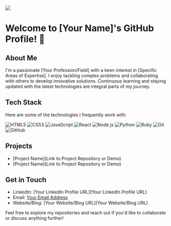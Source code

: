 
<!--horizontal divider(gradiant)-->
<img src="https://user-images.githubusercontent.com/73097560/115834477-dbab4500-a447-11eb-908a-139a6edaec5c.gif">

# Welcome to [Your Name]'s GitHub Profile! 👋

## About Me
I'm a passionate [Your Profession/Field] with a keen interest in [Specific Areas of Expertise]. I enjoy tackling complex problems and collaborating with others to develop innovative solutions. Continuous learning and staying updated with the latest technologies are integral parts of my journey.

## Tech Stack
Here are some of the technologies I frequently work with:

![HTML5](https://img.shields.io/badge/-HTML5-E34F26?style=flat-square&logo=html5&logoColor=white)
![CSS3](https://img.shields.io/badge/-CSS3-1572B6?style=flat-square&logo=css3&logoColor=white)
![JavaScript](https://img.shields.io/badge/-JavaScript-F7DF1E?style=flat-square&logo=javascript&logoColor=black)
![React](https://img.shields.io/badge/-React-61DAFB?style=flat-square&logo=react&logoColor=white)
![Node.js](https://img.shields.io/badge/-Node.js-339933?style=flat-square&logo=node.js&logoColor=white)
![Python](https://img.shields.io/badge/-Python-3776AB?style=flat-square&logo=python&logoColor=white)
![Ruby](https://img.shields.io/badge/-Ruby-CC342D?style=flat-square&logo=ruby&logoColor=white)
![Git](https://img.shields.io/badge/-Git-F05032?style=flat-square&logo=git&logoColor=white)
![GitHub](https://img.shields.io/badge/-GitHub-181717?style=flat-square&logo=github&logoColor=white)

## Projects
- [Project Name](Link to Project Repository or Demo)
- [Project Name](Link to Project Repository or Demo)

## Get in Touch
- LinkedIn: [Your LinkedIn Profile URL](Your LinkedIn Profile URL)
- Email: [Your Email Address](mailto:your@email.com)
- Website/Blog: [Your Website/Blog URL](Your Website/Blog URL)

Feel free to explore my repositories and reach out if you'd like to collaborate or discuss anything further!



